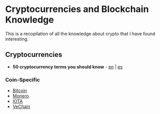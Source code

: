# Cryptocurrencies and Blockchain Knowledge

This is a recopilation of all the knowledge about crypto that I have found interesting.

## Cryptocurrencies
- **50 cryptocurrency terms you should know** - [en](cryptocurrencies/50_terms_ysk.md) | [es](cryptocurrencies/es/50_terms_ysk.md)

### Coin-Specific
- [Bitcoin](cryptocurrencies/Bitcoin)
- [Monero](cryptocurrencies/Monero)
- [IOTA](cryptocurrencies/IOTA)
- [VeChain](cryptocurrencies/VeChain)
